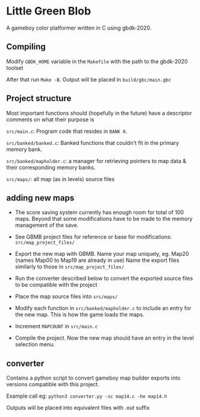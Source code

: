 # Little Green Blob

A gameboy color platformer written in C using gbdk-2020.

## Compiling

Modify `GBDK_HOME` variable in the `Makefile` with the path to the gbdk-2020 toolset

After that run `Make -B`. Output will be placed in `build/gbc/main.gbc`

## Project structure

Most important functions should (hopefully in the future) have a descriptor comments on what their purpose is

`src/main.c`: Program code that resides in `BANK 0`.

`src/banked/banked.c`: Banked functions that couldn't fit in the primary memory bank.

`src/banked/mapholder.c`: a manager for retrieving pointers to map data & their corresponding memory banks.

`src/maps/`: all map (as in levels) source files

## adding new maps

* The score saving system currently has enough room for total of 100 maps. Beyond that some modifications have to be made to the memory management of the save.

* See GBMB project files for reference or base for modifications: `src/map_project_files/`

* Export the new map with GBMB. Name your map uniquely, eg. Map20 (names Map00 to Map19 are already in use)
Name the export files similarly to those in `src/map_project_files/`

* Run the converter described below to convert the exported source files to be compatible with the project

* Place the map source files into `src/maps/`

* Modify each function in `src/banked/mapholder.c` to include an entry for the new map. This is how the game loads the maps.

* Increment `MAPCOUNT` in `src/main.c`

* Compile the project. Now the new map should have an entry in the level selection menu.


## converter
Contains a python script to convert gameboy map builder exports into versions compatible with this project.

Example call eg: `python3 converter.py -sc map14.c -he map14.h`

Outputs will be placed into equivalent files with .out suffix

